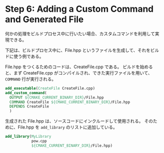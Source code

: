 # Step 6: Adding a Custom Command and Generated File

何かの処理をビルドプロセス中に行いたい場合、カスタムコマンドを利用して実現できる。

下記は、ビルドプロセス中に、File.hpp というファイルを生成して、それをビルドに使う例である。

File.hpp をつくるためのコードは、CreateFile.cpp である。
ビルドを始めると、まず CreateFile.cpp がコンパイルされ、できた実行ファイルを用いて、`COMMAND` 行が実行される。

```cmake
add_executable(CreateFile CreateFile.cpp)
add_custom_command(
  OUTPUT ${CMAKE_CURRENT_BINARY_DIR}/File.hpp
  COMMAND CreateFile ${CMAKE_CURRENT_BINARY_DIR}/File.hpp
  DEPENDS CreateFile
  )
```

生成された File.hpp は、ソースコードにインクルードして使用される。
そのために、File.hpp を `add_library` のリストに追加している。

```cmake
add_library(MyLibrary
            pow.cpp
            ${CMAKE_CURRENT_BINARY_DIR}/File.hpp)
```

